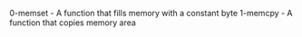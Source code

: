 0-memset - A function that fills memory with a constant byte
1-memcpy - A function that copies memory area
